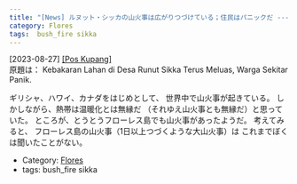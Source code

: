 ```yaml
---
title: "[News] ルヌット・シッカの山火事は広がりつづけている；住民はパニックだ ---フローレスよ、おまえもか"
category: Flores
tags:  bush_fire sikka
---
```


[2023-08-27] [[Pos Kupang]](https://kupang.tribunnews.com/2023/08/27/kebakaran-lahan-di-desa-runut-sikka-terus-meluas-warga-sekitar-panik?utm_source=pocket_saves.)  
 原題は：
Kebakaran Lahan di Desa Runut Sikka Terus Meluas,
Warga Sekitar Panik.

 ギリシャ、ハワイ、カナダをはじめとして、
世界中で山火事が起きている。
しかしながら、熱帯は温暖化とは無縁だ
（それゆえ山火事とも無縁だ）と思っていた。
ところが、とうとうフローレス島でも山火事があったようだ。
考えてみると、
フローレス島の山火事（1日以上つづくような大山火事）は
これまでぼくは聞いたことがない。

- Category: [Flores](/categories.html#Flores)
- tags:  bush_fire sikka

